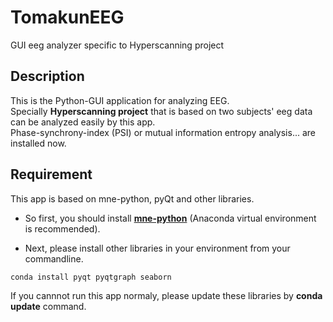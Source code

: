 # TomakunEEG
GUI eeg analyzer specific to Hyperscanning project
  
## Description  
This is the Python-GUI application for analyzing EEG.  
Specially **Hyperscanning project** that is based on two subjects' eeg data can be analyzed easily by this app.  
Phase-synchrony-index (PSI) or mutual information entropy analysis... are installed now.  
  
## Requirement
This app is based on mne-python, pyQt and other libraries.  
- So first, you should install **[mne-python](https://mne.tools/stable/install/index.html)** (Anaconda virtual environment is recommended).  
  
- Next, please install other libraries in your environment from your commandline.  
```
conda install pyqt pyqtgraph seaborn
```
  
If you cannnot run this app normaly, please update these libraries by **conda update** command.  
